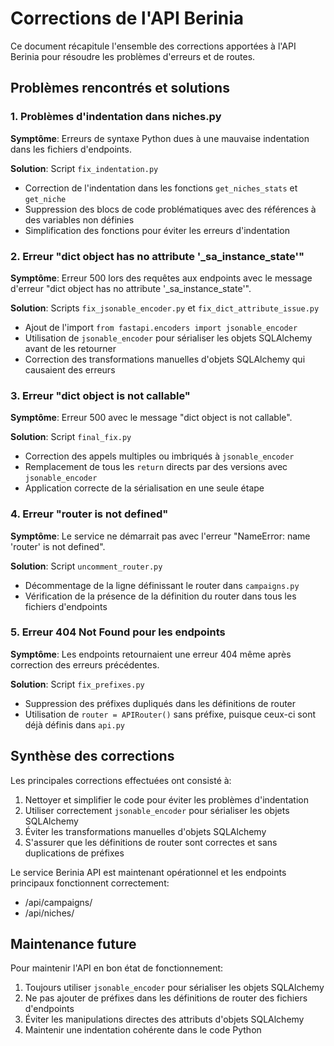 # Corrections de l'API Berinia

Ce document récapitule l'ensemble des corrections apportées à l'API Berinia pour résoudre les problèmes d'erreurs et de routes.

## Problèmes rencontrés et solutions

### 1. Problèmes d'indentation dans niches.py

**Symptôme**: Erreurs de syntaxe Python dues à une mauvaise indentation dans les fichiers d'endpoints.

**Solution**: Script `fix_indentation.py`
- Correction de l'indentation dans les fonctions `get_niches_stats` et `get_niche`
- Suppression des blocs de code problématiques avec des références à des variables non définies
- Simplification des fonctions pour éviter les erreurs d'indentation

### 2. Erreur "dict object has no attribute '_sa_instance_state'"

**Symptôme**: Erreur 500 lors des requêtes aux endpoints avec le message d'erreur "dict object has no attribute '_sa_instance_state'".

**Solution**: Scripts `fix_jsonable_encoder.py` et `fix_dict_attribute_issue.py`
- Ajout de l'import `from fastapi.encoders import jsonable_encoder`
- Utilisation de `jsonable_encoder` pour sérialiser les objets SQLAlchemy avant de les retourner
- Correction des transformations manuelles d'objets SQLAlchemy qui causaient des erreurs

### 3. Erreur "dict object is not callable"

**Symptôme**: Erreur 500 avec le message "dict object is not callable".

**Solution**: Script `final_fix.py`
- Correction des appels multiples ou imbriqués à `jsonable_encoder`
- Remplacement de tous les `return` directs par des versions avec `jsonable_encoder`
- Application correcte de la sérialisation en une seule étape

### 4. Erreur "router is not defined"

**Symptôme**: Le service ne démarrait pas avec l'erreur "NameError: name 'router' is not defined".

**Solution**: Script `uncomment_router.py`
- Décommentage de la ligne définissant le router dans `campaigns.py`
- Vérification de la présence de la définition du router dans tous les fichiers d'endpoints

### 5. Erreur 404 Not Found pour les endpoints

**Symptôme**: Les endpoints retournaient une erreur 404 même après correction des erreurs précédentes.

**Solution**: Script `fix_prefixes.py`
- Suppression des préfixes dupliqués dans les définitions de router
- Utilisation de `router = APIRouter()` sans préfixe, puisque ceux-ci sont déjà définis dans `api.py`

## Synthèse des corrections

Les principales corrections effectuées ont consisté à:

1. Nettoyer et simplifier le code pour éviter les problèmes d'indentation
2. Utiliser correctement `jsonable_encoder` pour sérialiser les objets SQLAlchemy
3. Éviter les transformations manuelles d'objets SQLAlchemy
4. S'assurer que les définitions de router sont correctes et sans duplications de préfixes

Le service Berinia API est maintenant opérationnel et les endpoints principaux fonctionnent correctement:
- /api/campaigns/
- /api/niches/

## Maintenance future

Pour maintenir l'API en bon état de fonctionnement:

1. Toujours utiliser `jsonable_encoder` pour sérialiser les objets SQLAlchemy
2. Ne pas ajouter de préfixes dans les définitions de router des fichiers d'endpoints
3. Éviter les manipulations directes des attributs d'objets SQLAlchemy
4. Maintenir une indentation cohérente dans le code Python
